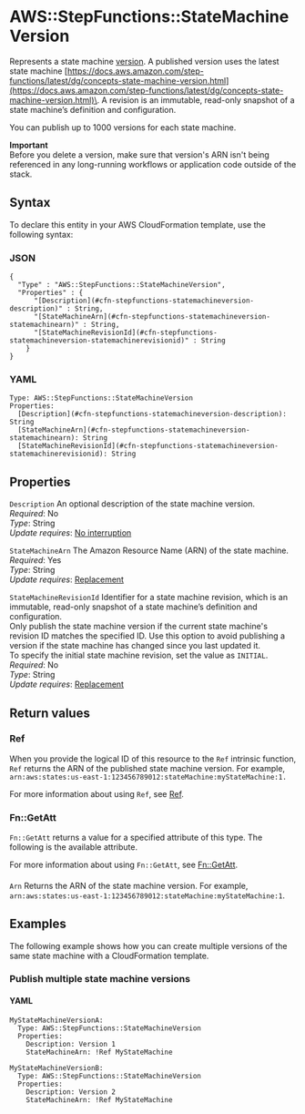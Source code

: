 # AWS::StepFunctions::StateMachineVersion<a name="aws-resource-stepfunctions-statemachineversion"></a>

Represents a state machine [version](https://docs.aws.amazon.com/step-functions/latest/dg/concepts-state-machine-version.html)\. A published version uses the latest state machine [https://docs.aws.amazon.com/step-functions/latest/dg/concepts-state-machine-version.html](https://docs.aws.amazon.com/step-functions/latest/dg/concepts-state-machine-version.html)\. A revision is an immutable, read\-only snapshot of a state machine’s definition and configuration\.

You can publish up to 1000 versions for each state machine\.

**Important**  
Before you delete a version, make sure that version's ARN isn't being referenced in any long\-running workflows or application code outside of the stack\.

## Syntax<a name="aws-resource-stepfunctions-statemachineversion-syntax"></a>

To declare this entity in your AWS CloudFormation template, use the following syntax:

### JSON<a name="aws-resource-stepfunctions-statemachineversion-syntax.json"></a>

```
{
  "Type" : "AWS::StepFunctions::StateMachineVersion",
  "Properties" : {
      "[Description](#cfn-stepfunctions-statemachineversion-description)" : String,
      "[StateMachineArn](#cfn-stepfunctions-statemachineversion-statemachinearn)" : String,
      "[StateMachineRevisionId](#cfn-stepfunctions-statemachineversion-statemachinerevisionid)" : String
    }
}
```

### YAML<a name="aws-resource-stepfunctions-statemachineversion-syntax.yaml"></a>

```
Type: AWS::StepFunctions::StateMachineVersion
Properties: 
  [Description](#cfn-stepfunctions-statemachineversion-description): String
  [StateMachineArn](#cfn-stepfunctions-statemachineversion-statemachinearn): String
  [StateMachineRevisionId](#cfn-stepfunctions-statemachineversion-statemachinerevisionid): String
```

## Properties<a name="aws-resource-stepfunctions-statemachineversion-properties"></a>

`Description`  <a name="cfn-stepfunctions-statemachineversion-description"></a>
An optional description of the state machine version\.  
*Required*: No  
*Type*: String  
*Update requires*: [No interruption](https://docs.aws.amazon.com/AWSCloudFormation/latest/UserGuide/using-cfn-updating-stacks-update-behaviors.html#update-no-interrupt)

`StateMachineArn`  <a name="cfn-stepfunctions-statemachineversion-statemachinearn"></a>
The Amazon Resource Name \(ARN\) of the state machine\.  
*Required*: Yes  
*Type*: String  
*Update requires*: [Replacement](https://docs.aws.amazon.com/AWSCloudFormation/latest/UserGuide/using-cfn-updating-stacks-update-behaviors.html#update-replacement)

`StateMachineRevisionId`  <a name="cfn-stepfunctions-statemachineversion-statemachinerevisionid"></a>
Identifier for a state machine revision, which is an immutable, read\-only snapshot of a state machine’s definition and configuration\.  
Only publish the state machine version if the current state machine's revision ID matches the specified ID\. Use this option to avoid publishing a version if the state machine has changed since you last updated it\.  
To specify the initial state machine revision, set the value as `INITIAL`\.  
*Required*: No  
*Type*: String  
*Update requires*: [Replacement](https://docs.aws.amazon.com/AWSCloudFormation/latest/UserGuide/using-cfn-updating-stacks-update-behaviors.html#update-replacement)

## Return values<a name="aws-resource-stepfunctions-statemachineversion-return-values"></a>

### Ref<a name="aws-resource-stepfunctions-statemachineversion-return-values-ref"></a>

When you provide the logical ID of this resource to the `Ref` intrinsic function, `Ref` returns the ARN of the published state machine version\. For example, `arn:aws:states:us-east-1:123456789012:stateMachine:myStateMachine:1.`

For more information about using `Ref`, see [Ref](https://docs.aws.amazon.com/AWSCloudFormation/latest/UserGuide/intrinsic-function-reference-ref.html)\.

### Fn::GetAtt<a name="aws-resource-stepfunctions-statemachineversion-return-values-fn--getatt"></a>

 `Fn::GetAtt` returns a value for a specified attribute of this type\. The following is the available attribute\.

For more information about using `Fn::GetAtt`, see [Fn::GetAtt](https://docs.aws.amazon.com/AWSCloudFormation/latest/UserGuide/intrinsic-function-reference-getatt.html)\.

#### <a name="aws-resource-stepfunctions-statemachineversion-return-values-fn--getatt-fn--getatt"></a>

`Arn`  <a name="Arn-fn::getatt"></a>
Returns the ARN of the state machine version\. For example, `arn:aws:states:us-east-1:123456789012:stateMachine:myStateMachine:1`\.

## Examples<a name="aws-resource-stepfunctions-statemachineversion--examples"></a>

The following example shows how you can create multiple versions of the same state machine with a CloudFormation template\.

### Publish multiple state machine versions<a name="aws-resource-stepfunctions-statemachineversion--examples--Publish_multiple_state_machine_versions"></a>

#### YAML<a name="aws-resource-stepfunctions-statemachineversion--examples--Publish_multiple_state_machine_versions--yaml"></a>

```
MyStateMachineVersionA:
  Type: AWS::StepFunctions::StateMachineVersion
  Properties:
    Description: Version 1
    StateMachineArn: !Ref MyStateMachine

MyStateMachineVersionB:
  Type: AWS::StepFunctions::StateMachineVersion
  Properties:
    Description: Version 2
    StateMachineArn: !Ref MyStateMachine
```